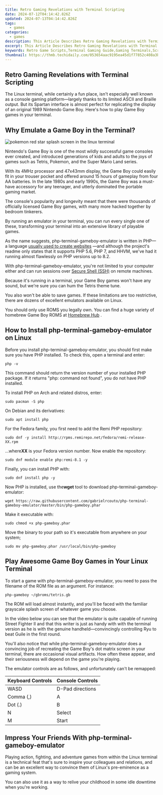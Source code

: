 ```yaml
---
title: Retro Gaming Revelations with Terminal Scripting
date: 2024-07-12T04:14:42.826Z
updated: 2024-07-13T04:14:42.826Z
tags:
  - games
categories:
  - games
description: This Article Describes Retro Gaming Revelations with Terminal Scripting
excerpt: This Article Describes Retro Gaming Revelations with Terminal Scripting
keywords: Retro Game Scripts,Terminal Gaming Guide,Gaming Terminals,Scripted Games Revival,Retro Gaming Techniques,Terminal Console Fun,Vintage Gaming Tips
thumbnail: https://thmb.techidaily.com/053654aac9195ea45d1f77852c408a3b2770cc6c802ff6728e9e3d8c452deddb.jpg
---
```


## Retro Gaming Revelations with Terminal Scripting

 The Linux terminal, while certainly a fun place, isn't especially well known as a console gaming platform—largely thanks to its limited ASCII and Braille output. But its Spartan interface is almost perfect for replicating the display of an original 1989 Nintendo Game Boy. Here's how to play Game Boy games in your terminal.

## Why Emulate a Game Boy in the Terminal?

![pokemon red star splash screen in the linux terminal](https://static1.makeuseofimages.com/wordpress/wp-content/uploads/2023/09/pokemon-red-star-splash-screen-in-the-linux-terminal.jpg)

 Nintendo's Game Boy is one of the most wildly successful game consoles ever created, and introduced generations of kids and adults to the joys of games such as Tetris, Pokemon, and the Super Mario Land series.

 With its 4MHz processor and 47x43mm display, the Game Boy could easily fit in your trouser pocket and offered around 15 hours of gameplay from four AA batteries. In the late 1980s and early 1990s, the Game Boy was a must-have accessory for any teenager, and utterly dominated the portable gaming market.

 The console's popularity and longevity meant that there were thousands of officially licensed Game Boy games, with many more hacked together by bedroom tinkerers.

 By running an emulator in your terminal, you can run every single one of these, transforming your terminal into an extensive library of playable games.

 As the name suggests, php-terminal-gameboy-emulator is written in PHP—a language [usually used to create websites](https://www.makeuseof.com/tag/build-simple-php-website/) —and although the project's readme only states that it supports PHP 5.6, PHP 7, and HHVM, we've had it running almost flawlessly on PHP versions up to 8.2.

 With php-terminal-gameboy-emulator, you're not limited to your computer either and can run sessions over [Secure Shell (SSH)](https://www.makeuseof.com/learn-how-to-manage-remote-access-via-ssh/) on remote machines.

 Because it's running in a terminal, your Game Boy games won't have any sound, but we're sure you can hum the Tetris theme tune.

 You also won't be able to save games. If these limitations are too restrictive, there are dozens of excellent emulators available on Linux.

 You should only use ROMS you legally own. You can find a huge variety of homebrew Game Boy ROMS at [Homebrew Hub](https://hh.gbdev.io/) .

## How to Install php-terminal-gameboy-emulator on Linux

 Before you install php-terminal-gameboy-emulator, you should first make sure you have PHP installed. To check this, open a terminal and enter:

`php -v`

 This command should return the version number of your installed PHP package. If it returns "php: command not found", you do not have PHP installed.

To install PHP on Arch and related distros, enter:

`sudo pacman -S php`

On Debian and its derivatives:

`sudo apt install php`

For the Fedora family, you first need to add the Remi PHP repository:

`sudo dnf -y install http://rpms.remirepo.net/fedora/remi-release-XX.rpm`

 ...where**XX** is your Fedora version number. Now enable the repository:

`sudo dnf module enable php:remi-8.1 -y`

Finally, you can install PHP with:

`sudo dnf install php -y`

 Now PHP is installed, use the**wget** tool to download php-terminal-gameboy-emulator:

`wget https://raw.githubusercontent.com/gabrielrcouto/php-terminal-gameboy-emulator/master/bin/php-gameboy.phar`

Make it executable with:

`sudo chmod +x php-gameboy.phar`

 Move the binary to your path so it's executable from anywhere on your system;

`sudo mv php-gameboy.phar /usr/local/bin/php-gameboy`

## Play Awesome Game Boy Games in Your Linux Terminal

 To start a game with php-terminal-gameboy-emulator, you need to pass the filename of the ROM file as an argument. For instance:

`php-gameboy ~/gbroms/tetris.gb`

 The ROM will load almost instantly, and you'll be faced with the familiar grayscale splash screen of whatever game you choose.

 In the video below you can see that the emulator is quite capable of running Street Fighter II and that this writer is just as handy with with the terminal version as he is with the genuine handheld—convincingly controlling Ryu to beat Guile in the first round.

 You'll also notice that while php-terminal-gameboy-emulator does a convincing job of recreating the Game Boy's dot matrix screen in your terminal, there are occasional visual artifacts. How often these appear, and their seriousness will depend on the game you're playing.

 The emulator controls are as follows, and unfortunately can't be remapped:

| Keyboard Controls | Console Controls |
| ----------------- | ---------------- |
| WASD              | D-Pad directions |
| Comma (,)         | A                |
| Dot (.)           | B                |
| N                 | Select           |
| M                 | Start            |

## Impress Your Friends With php-terminal-gameboy-emulator

 Playing action, fighting, and adventure games from within the Linux terminal is a technical feat that's sure to inspire your colleagues and relations, and can be an excellent way to convince them of Linux's pre-eminence as a gaming system.

 You can also use it as a way to relive your childhood in some idle downtime when you're working.


<ins class="adsbygoogle"
     style="display:block"
     data-ad-format="autorelaxed"
     data-ad-client="ca-pub-7571918770474297"
     data-ad-slot="1223367746"></ins>



<ins class="adsbygoogle"
     style="display:block"
     data-ad-client="ca-pub-7571918770474297"
     data-ad-slot="8358498916"
     data-ad-format="auto"
     data-full-width-responsive="true"></ins>




